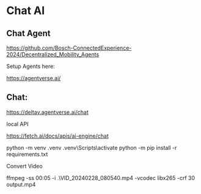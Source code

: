 # Chat AI

## Chat Agent
https://github.com/Bosch-ConnectedExperience-2024/Decentralized_Mobility_Agents 

Setup Agents here: 

https://agentverse.ai/

## Chat: 

https://deltav.agentverse.ai/chat




local API

https://fetch.ai/docs/apis/ai-engine/chat


python -m venv .venv
.venv\Scripts\activate
python -m pip install -r requirements.txt



Convert Video

ffmpeg -ss 00:05 -i .\VID_20240228_080540.mp4 -vcodec libx265 -crf 30 output.mp4